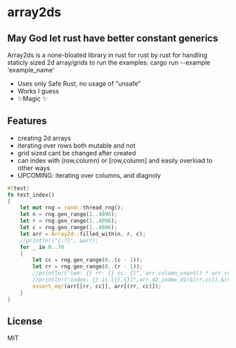 # array2ds
## May God let rust have better constant generics


Array2ds is a none-bloated library in rust for rust by rust for handling staticly sized 2d array/grids
to run the examples:
cargo run --example 'example_name'

- Uses only Safe Rust, no usage of "unsafe"
- Works I guess
- ✨Magic ✨

## Features

- creating 2d arrays
- iterating over rows both mutable and not
- grid sized cant be changed after created
- can index with (row,column) or [row,column] and easily overload to other ways
- UPCOMING: iterating over columns, and diagnoly

```rust
#[test]
fn test_index()
{
    let mut rng = rand::thread_rng();
    let n = rng.gen_range(1..4096);
    let r = rng.gen_range(1..4096);
    let c = rng.gen_range(1..4096);
    let arr = Array2d::filled_with(n, r, c);
    //println!("{:?}", &arr);
    for _ in 0..70
    {
        let cc = rng.gen_range(0..(c - 1));
        let rr = rng.gen_range(0..(r - 1));
        //println!("len: {} rr: {} cc: {}", arr.column_count() * arr.row_count(), &rr, &cc);
        //println!("index: {} is [{},{}]",arr.d2_index_d1(&[rr,cc]),&rr,&cc);
        assert_eq!(arr[[rr, cc]], arr[(rr, cc)]);
    }
}
```

## License

MIT


